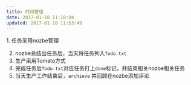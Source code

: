 ```yaml
---
title: 时间管理
date: 2017-01-18 11:10:04
updated: 2017-01-18 11:53:49
---
```

<!--markdown-->1. 任务采用nozbe管理
2. nozbe总结出任务后，当天将任务列入`Todo.txt`
3. 生产采用Tomato方式
4. 完成任务后`Todo.txt`对应任务打上`done`标记，并结束相关nozbe相关任务
5. 当天生产工作结束后，`archieve` 并回顾在nozbe添加评论